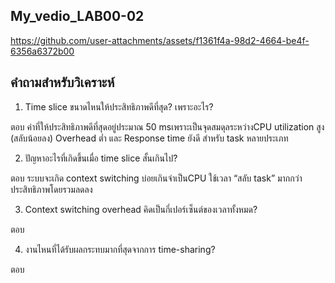 My_vedio_LAB00-02
--
https://github.com/user-attachments/assets/f1361f4a-98d2-4664-be4f-6356a6372b00







## คำถามสำหรับวิเคราะห์

1. Time slice ขนาดไหนให้ประสิทธิภาพดีที่สุด? เพราะอะไร?
   
ตอบ  ค่าที่ให้ประสิทธิภาพดีที่สุดอยู่ประมาณ 50 msเพราะเป็นจุดสมดุลระหว่างCPU utilization สูง (สลับน้อยลง) Overhead ต่ำ
และ Response time ยังดี สำหรับ task หลายประเภท

2. ปัญหาอะไรที่เกิดขึ้นเมื่อ time slice สั้นเกินไป?
   
ตอบ ระบบจะเกิด context switching บ่อยเกินจำเป็นCPU ใช้เวลา “สลับ task” มากกว่า ประสิทธิภาพโดยรวมลดลง

3. Context switching overhead คิดเป็นกี่เปอร์เซ็นต์ของเวลาทั้งหมด?

ตอบ

4. งานไหนที่ได้รับผลกระทบมากที่สุดจากการ time-sharing?

ตอบ
